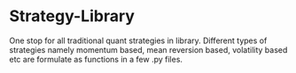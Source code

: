 # Strategy-Library
One stop for all traditional quant strategies in library. Different types of strategies namely momentum based, mean reversion based, volatility based etc are formulate as functions in a few .py files.
